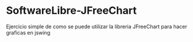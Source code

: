 # SoftwareLibre-JFreeChart

Ejercicio simple de como se puede utilizar la libreria JFreeChart para hacer graficas en jswing
